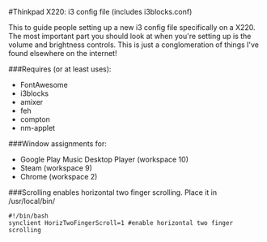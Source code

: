 #Thinkpad X220: i3 config file (includes i3blocks.conf) 

This to guide people setting up a new i3 config file specifically on a X220. 
The most important part you should look at when you're setting up is the volume and brightness controls. 
This is just a conglomeration of things I've found elsewhere on the internet! 

###Requires (or at least uses):

- FontAwesome 
- i3blocks
- amixer
- feh 
- compton
- nm-applet


###Window assignments for:
- Google Play Music Desktop Player (workspace 10)
- Steam (workspace 9)
- Chrome (workspace 2)

###Scrolling enables horizontal two finger scrolling. Place it in /usr/local/bin/ 
```
#!/bin/bash
synclient HorizTwoFingerScroll=1 #enable horizontal two finger scrolling
```

